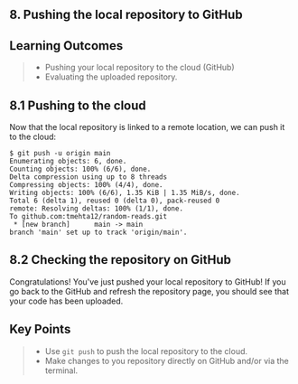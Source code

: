 ## 8. Pushing the local repository to GitHub

## Learning Outcomes
> - Pushing your local repository to the cloud (GitHub)
> - Evaluating the uploaded repository.

## 8.1 Pushing to the cloud

Now that the local repository is linked to a remote location, we can push it to the cloud:

~~~console
$ git push -u origin main
Enumerating objects: 6, done.
Counting objects: 100% (6/6), done.
Delta compression using up to 8 threads
Compressing objects: 100% (4/4), done.
Writing objects: 100% (6/6), 1.35 KiB | 1.35 MiB/s, done.
Total 6 (delta 1), reused 0 (delta 0), pack-reused 0
remote: Resolving deltas: 100% (1/1), done.
To github.com:tmehta12/random-reads.git
 * [new branch]      main -> main
branch 'main' set up to track 'origin/main'.
~~~

## 8.2 Checking the repository on GitHub

Congratulations! You've just pushed your local repository to GitHub!
If you go back to the GitHub and refresh the repository page, you should see that your code has been uploaded.

## Key Points
> - Use `git push` to push the local repository to the cloud. 
> - Make changes to you repository directly on GitHub and/or via the terminal. 
